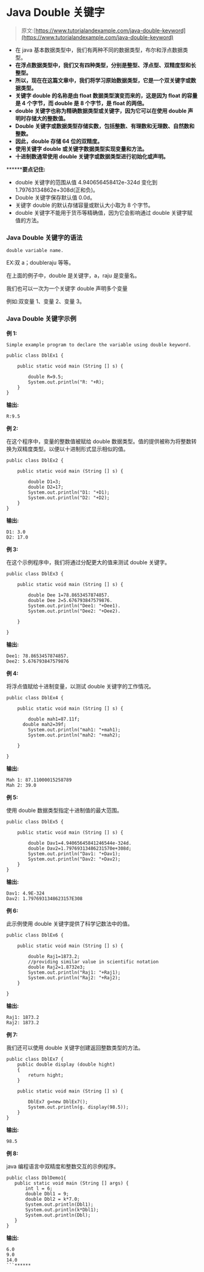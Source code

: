 # Java Double 关键字

> 原文:[https://www.tutorialandexample.com/java-double-keyword](https://www.tutorialandexample.com/java-double-keyword)

*   在 java 基本数据类型中，我们有两种不同的数据类型，布尔和浮点数据类型。
*   **在浮点数据类型中，我们又有四种类型，分别是整型、浮点型、双精度型和长整型。**
*   ****所以，现在在这篇文章中，我们将学习原始数据类型，它是一个双关键字或数据类型。****
*   ******关键字 double 的名称是由 float 数据类型演变而来的，这是因为 float 的容量是 4 个字节，而 double 是 8 个字节，是 float 的两倍。******
*   ******double 关键字也称为精确数据类型或关键字，因为它可以在使用 double 声明时存储大的整数值。******
*   ******Double 关键字或数据类型存储实数，包括整数、有理数和无理数、自然数和整数。******
*   ******因此，double 存储 64 位的双精度。******
*   ******使用关键字 double 或关键字数据类型实现变量和方法。******
*   ******十进制数通常使用 double 关键字或数据类型进行初始化或声明。******

 ********要点记住:**

*   double 关键字的范围从值 4.940656458412e-324d 变化到 1.79763134862e+308d(正和负)。
*   Double 关键字保存默认值 0.0d。
*   关键字 double 的默认存储容量或默认大小取为 8 个字节。
*   double 关键字不能用于货币等精确值，因为它会影响通过 double 关键字赋值的方法。

### Java Double 关键字的语法

```
double variable name.
```

EX:双 a；doubleraju 等等。

在上面的例子中，double 是关键字，a，raju 是变量名。

我们也可以一次为一个关键字 double 声明多个变量

例如:双变量 1、变量 2、变量 3。

### Java Double 关键字示例

**例 1:**

```
Simple example program to declare the variable using double keyword.

public class DblEx1 {  

    public static void main (String [] s) {  

        double R=9.5;
        System.out.println("R: "+R);
    }     
} 
```

**输出:**

```
R:9.5
```

**例 2:**

在这个程序中，变量的整数值被赋给 double 数据类型。值的提供被称为将整数转换为双精度类型。以便以十进制形式显示相似的值。

```
public class DblEx2 {  

    public static void main (String [] s) {  

        double D1=3;
        double D2=17;
        System.out.println("D1: "+D1);
        System.out.println("D2: "+D2);
    }  
} 
```

**输出:**

```
D1: 3.0
D2: 17.0
```

**例 3:**

在这个示例程序中，我们将通过分配更大的值来测试 double 关键字。

```
public class DblEx3 {  

    public static void main (String [] s) {  

        double Dee 1=78.8653457874857.
        double Dee 2=5.676793847579876.
        System.out.println("Dee1: "+Dee1).
        System.out.println("Dee2: "+Dee2).

    }  

} 
```

**输出:**

```
Dee1: 78.8653457874857.  
Dee2: 5.676793847579876
```

**例 4:**

将浮点值赋给十进制变量，以测试 double 关键字的工作情况。

```
public class DblEx4 {  

    public static void main (String [] s) {  

        double mah1=87.11f;
      double mah2=39f;
        System.out.println("mah1: "+mah1);
        System.out.println("mah2: "+mah2);

    }  

} 
```

**输出:**

```
Mah 1: 87.11000015258789
Mah 2: 39.0 
```

**例 5:**

使用 double 数据类型指定十进制值的最大范围。

```
public class DblEx5 {  

    public static void main (String [] s) {  

        double Dav1=4.94065645841246544e-324d.
        double Dav2=1.79769313486231570e+308d;
        System.out.println("Dav1: "+Dav1);
        System.out.println("Dav2: "+Dav2);
    }  
} 
```

**输出:**

```
Dav1: 4.9E-324
Dav2: 1.7976931348623157E308 
```

**例 6:**

此示例使用 double 关键字提供了科学记数法中的值。

```
public class DblEx6 {  

    public static void main (String [] s) {  

        double Raj1=1873.2;
        //providing similar value in scientific notation  
        double Raj2=1.8732e3;
        System.out.println("Raj1: "+Raj1);
        System.out.println("Raj2: "+Raj2);
    }  

} 
```

**输出:**

```
Raj1: 1873.2
Raj2: 1873.2
```

**例 7:**

我们还可以使用 double 关键字创建返回整数类型的方法。

```
public class DblEx7 {  
    public double display (double hight)  
    {  
        return hight;
    }  

    public static void main (String [] s) {  

        DblEx7 g=new DblEx7();
        System.out.println(g. display(98.5));  
    }     
} 
```

**输出:**

```
98.5
```

**例 8:**

java 编程语言中双精度和整数交互的示例程序。

```
public class DblDemo1{
   public static void main (String [] args) {
       int l = 6;
       double Dbl1 = 9;
       double Dbl2 = k*7.0;
       System.out.println(Dbl1);
       System.out.println(k*Dbl1);
       System.out.println(Dbl);
   }
}
```

**输出:**

```
6.0
9.0
14.0
```******